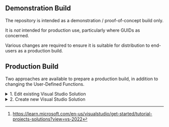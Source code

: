 ## Demonstration Build

The repository is intended as a demonstration / proof-of-concept build only.

It is _not_ intended for production use, particularly where GUIDs as concerned.

Various changes are required to ensure it is suitable for distribution to end-users as a production build.

## Production Build

Two approaches are available to prepare a production build, in addition to changing the User-Defined Functions.

<details><summary>1. Edit existing Visual Studio Solution</summary>
<p>

* Search *ALL* solution and project file for GUIDs

* Change all GUIDs to newly-created values - (Tools - Create GUID)

* Check / Update `<ProgId("AUTOMATION.Functions")>` in Functions.vb

* Check / Update project AUTO_INSTALLER_nn properties - Press F4 to view

* Rebuild Solution and test fully before distribution

</p>
</details> 

<details><summary>2. Create new Visual Studio Solution</summary>
<p>

_This is the preferred approach and should result in a 'cleaner' build with less errors. _

* Start Visual Studio and select `Create a New Project`.

* Select [`Blank Solution`](/SCREENSHOTS/VISUAL_STUDIO_NEW_BLANK_SOLUTION.png) as the Project Template and save with a name of your choice.

* In Solution Explorer, Right-Hand Click the above and select Add > New Project

* Add a new [Class Library .NET Framework](/SCREENSHOTS/VISUAL_STUDIO_NEW_CLASS_LIBRARY.png) Project and save with a name of your choice.

* Add a new [Setup Project](/SCREENSHOTS/VISUAL_STUDIO_NEW_SETUP_PROJECT.png) Project and save with a name of your choice for 32-Bit Install.

* Add a second new [Setup Project](/SCREENSHOTS/VISUAL_STUDIO_NEW_SETUP_PROJECT.png) Project and save with a name of your choice for 64-Bit Install.




See [^1] for further information on Solutions and Projects.

</p>
</details> 


[^1]:https://learn.microsoft.com/en-us/visualstudio/get-started/tutorial-projects-solutions?view=vs-2022

